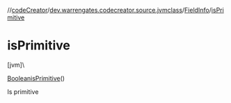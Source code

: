 //[codeCreator](../../../index.md)/[dev.warrengates.codecreator.source.jvmclass](../index.md)/[FieldInfo](index.md)/[isPrimitive](is-primitive.md)

# isPrimitive

[jvm]\

[Boolean](https://docs.oracle.com/javase/8/docs/api/java/lang/Boolean.html)[isPrimitive](is-primitive.md)()

Is primitive
